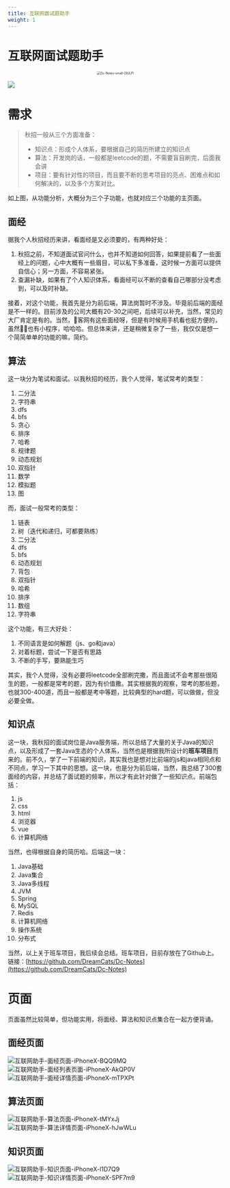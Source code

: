 ```yaml
---
title: 互联网面试题助手
weight: 1
---
```


# 互联网面试题助手

<div align=center> 
<img src="https://cdn.jsdelivr.net/gh/DreamCats/imgs@main/uPic/Dc-Notes-small-OlULPl.jpg" alt="Dc-Notes-small-OlULPl" style="zoom:50%;" />
</div>

![](https://cdn.nlark.com/yuque/0/2021/png/1067743/1616314950564-0a745bb8-e526-41ba-a11f-b6a4c9c1241b.png#align=left&display=inline&height=2228&margin=%5Bobject%20Object%5D&originHeight=2228&originWidth=2658&size=0&status=done&style=none&width=2658)

# 需求
> 秋招一般从三个方面准备：
> - 知识点：形成个人体系，要根据自己的简历所建立的知识点
> - 算法：开发岗的话，一般都是leetcode的题，不需要盲目刷完，后面我会讲
> - 项目：要有针对性的项目，而且要不断的思考项目的亮点、困难点和如何解决的，以及多个方案对比。

如上图，从功能分析，大概分为三个子功能，也就对应三个功能的主页面。
## 面经
据我个人秋招经历来讲，看面经是又必须要的，有两种好处：

1. 秋招之前，不知道面试官问什么，也并不知道如何回答，如果提前看了一些面经上的问题，心中大概有一些眉目，可以私下多准备，这时候一方面可以提供自信心；另一方面，不容易紧张。
1. 查漏补缺，如果有了个人知识体系，看面经可以不断的查看自己哪部分没考虑到，可以及时补缺。

接着，对这个功能，我首先是分为前后端，算法岗暂时不涉及。毕竟前后端的面经是不一样的。目前涉及的公司大概有20-30之间吧，后续可以补充，当然，常见的大厂肯定是有的。当然，🐂客网有这些面经呀，但是有时候用手机看也挺方便的，虽然🐂🐂也有小程序，哈哈哈。但总体来讲，还是稍微复杂了一些，我仅仅是想一个简简单单的功能的嘛，简约。
## 算法
这一块分为笔试和面试。以我秋招的经历，我个人觉得，笔试常考的类型：

1. 二分法
1. 字符串
1. dfs
1. bfs
1. 贪心
1. 排序
1. 哈希
1. 规律题
1. 动态规划
1. 双指针
1. 数学
1. 模拟题
1. 图

而，面试一般常考的类型：

1. 链表
1. 树（迭代和递归，可都要熟练）
1. 二分法
1. dfs
1. bfs
1. 动态规划
1. 背包
1. 双指针
1. 哈希
1. 排序
1. 数组
1. 字符串

这个功能，有三大好处：

1. 不同语言是如何解题（js、go和java）
1. 对着标题，尝试一下是否有思路
1. 不断的手写，要熟能生巧

其实，我个人觉得，没有必要将leetcode全部刷完撒，而且面试不会考那些很陌生的题，一般都是常考的题，因为有价值撒。其实根据我的观察，常考的那些题，也就300-400道，而且一般都是考中等题，比较典型的hard题，可以做做，但没必要全做。
## 知识点
这一块，我秋招的面试岗位是Java服务端，所以总结了大量的关于Java的知识点，以及形成了一套Java生态的个人体系，当然也是根据我所设计的**班车项目**而来的。前不久，学了一下前端的知识，其实我也是想对比前端的js和java相同点和不同点，学习一下其中的思想。这一块，也是分为前后端，当然，我总结了300套面经的内容，并总结了面试题的频率，所以才有此针对做了一些知识点。前端包括：

1. js
1. css
1. html
1. 浏览器
1. vue
1. 计算机网络

当然，也得根据自身的简历哈。后端这一块：

1. Java基础
1. Java集合
1. Java多线程
1. JVM
1. Spring
1. MySQL
1. Redis
1. 计算机网络
1. 操作系统
1. 分布式

当然，以上关于班车项目，我后续会总结。班车项目，目前存放在了Github上。链接：[https://github.com/DreamCats/Dc-Notes](https://github.com/DreamCats/Dc-Notes)



# 页面
页面虽然比较简单，但功能实用，将面经、算法和知识点集合在一起方便背诵。
## 面经页面
![互联网助手-面经页面-iPhoneX-BQQ9MQ](http://imgs.dreamcat.ink/uPic/%E4%BA%92%E8%81%94%E7%BD%91%E5%8A%A9%E6%89%8B-%E9%9D%A2%E7%BB%8F%E9%A1%B5%E9%9D%A2-iPhone%20X-BQQ9MQ.png)
![互联网助手-面经列表页面-iPhoneX-AkQP0V](http://imgs.dreamcat.ink/uPic/%E4%BA%92%E8%81%94%E7%BD%91%E5%8A%A9%E6%89%8B-%E9%9D%A2%E7%BB%8F%E5%88%97%E8%A1%A8%E9%A1%B5%E9%9D%A2-iPhone%20X-AkQP0V.png)
![互联网助手-面经详情页面-iPhoneX-mTPXPt](http://imgs.dreamcat.ink/uPic/%E4%BA%92%E8%81%94%E7%BD%91%E5%8A%A9%E6%89%8B-%E9%9D%A2%E7%BB%8F%E8%AF%A6%E6%83%85%E9%A1%B5%E9%9D%A2-iPhone%20X-mTPXPt.png)
## 算法页面


![互联网助手-算法页面-iPhoneX-tMYxJj](http://imgs.dreamcat.ink/uPic/%E4%BA%92%E8%81%94%E7%BD%91%E5%8A%A9%E6%89%8B-%E7%AE%97%E6%B3%95%E9%A1%B5%E9%9D%A2-iPhone%20X-tMYxJj.png)
![互联网助手-算法详情页面-iPhoneX-hJwWLu](http://imgs.dreamcat.ink/uPic/%E4%BA%92%E8%81%94%E7%BD%91%E5%8A%A9%E6%89%8B-%E7%AE%97%E6%B3%95%E8%AF%A6%E6%83%85%E9%A1%B5%E9%9D%A2-iPhone%20X-hJwWLu.png)
## 知识页面
![互联网助手-知识页面-iPhoneX-l1D7Q9](http://imgs.dreamcat.ink/uPic/%E4%BA%92%E8%81%94%E7%BD%91%E5%8A%A9%E6%89%8B-%E7%9F%A5%E8%AF%86%E9%A1%B5%E9%9D%A2-iPhone%20X-l1D7Q9.png)
![互联网助手-知识详情页面-iPhoneX-SPF7m9](http://imgs.dreamcat.ink/uPic/%E4%BA%92%E8%81%94%E7%BD%91%E5%8A%A9%E6%89%8B-%E7%9F%A5%E8%AF%86%E8%AF%A6%E6%83%85%E9%A1%B5%E9%9D%A2-iPhone%20X-SPF7m9.png)




